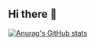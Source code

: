## Hi there 👋

[![Anurag's GitHub stats](https://github-readme-stats.vercel.app/api?username=abdulrahman-riyad&show_icons=true)](https://github.com/abdulrahman-riyad/github-readme-stats)

